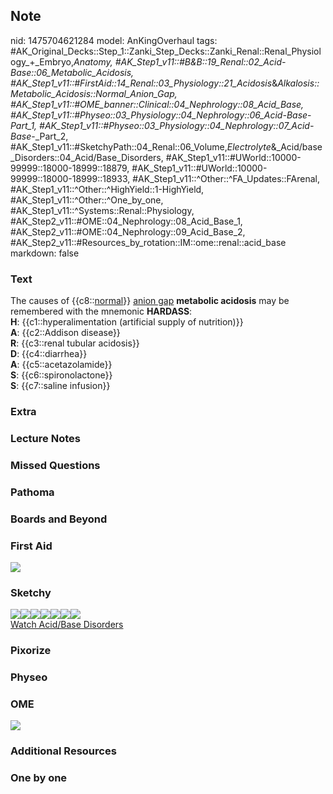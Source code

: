 ## Note
nid: 1475704621284
model: AnKingOverhaul
tags: #AK_Original_Decks::Step_1::Zanki_Step_Decks::Zanki_Renal::Renal_Physiology_+_Embryo,_Anatomy, #AK_Step1_v11::#B&B::19_Renal::02_Acid-Base::06_Metabolic_Acidosis, #AK_Step1_v11::#FirstAid::14_Renal::03_Physiology::21_Acidosis_&_Alkalosis::Metabolic_Acidosis::Normal_Anion_Gap, #AK_Step1_v11::#OME_banner::Clinical::04_Nephrology::08_Acid_Base, #AK_Step1_v11::#Physeo::03_Physiology::04_Nephrology::06_Acid-Base_-_Part_1, #AK_Step1_v11::#Physeo::03_Physiology::04_Nephrology::07_Acid-Base_-_Part_2, #AK_Step1_v11::#SketchyPath::04_Renal::06_Volume,_Electrolyte_&_Acid/base_Disorders::04_Acid/Base_Disorders, #AK_Step1_v11::#UWorld::10000-99999::18000-18999::18879, #AK_Step1_v11::#UWorld::10000-99999::18000-18999::18933, #AK_Step1_v11::^Other::^FA_Updates::FArenal, #AK_Step1_v11::^Other::^HighYield::1-HighYield, #AK_Step1_v11::^Other::^One_by_one, #AK_Step1_v11::^Systems::Renal::Physiology, #AK_Step2_v11::#OME::04_Nephrology::08_Acid_Base_1, #AK_Step2_v11::#OME::04_Nephrology::09_Acid_Base_2, #AK_Step2_v11::#Resources_by_rotation::IM::ome::renal::acid_base
markdown: false

### Text
<div>
  The causes of {{c8::<u>normal</u>}} <u>anion gap</u> <b>metabolic
  acidosis</b> may be remembered with the mnemonic <b>HARDASS</b>:
</div>
<div style="centerbox">
  <div class="mnemonics">
    <div>
      <b>H</b>: {{c1::hyperalimentation (artificial supply of
      nutrition)}}
    </div>
    <div>
      <b>A</b>: {{c2::Addison disease}}
    </div>
    <div>
      <b>R</b>: {{c3::renal tubular acidosis}}
    </div>
    <div>
      <b>D</b>: {{c4::diarrhea}}
    </div>
    <div>
      <b>A</b>: {{c5::acetazolamide}}
    </div>
    <div>
      <b>S</b>: {{c6::spironolactone}}
    </div>
    <div>
      <b>S</b>: {{c7::saline infusion}}
    </div>
  </div>
</div>

### Extra


### Lecture Notes


### Missed Questions


### Pathoma


### Boards and Beyond


### First Aid
<img src="tmpvW1H7d.png">

### Sketchy
<div><img src=
"clip_image001-2b1cda62243adf84f6aedc7e38ab437ab0bf0c02.jpg"><img src="clip_image002-d6c814d7130ee1ffcb7b75f96d790c22f9101d0e.jpg"><img src="clip_image003-e6868cb3bec480d139171b0b93a503347ad5f88d.jpg"><img src="clip_image004-6661f777adcf0657eae0084f729210bd5a3fc263.jpg"><img src="clip_image005-136ce375217f64f9dc4cb8dcd132d072b0008c25.jpg"><img src="clip_image006-c70c7e7df7c15ab7432ce61796aaceb9962fd2a8.jpg"><img src="clip_image007-47c127437c923a82ab2cf5c3a742bc2b6cf020d0.jpg"></div><a href="https://dashboard.sketchy.com/study/medical/courses/medical-pathophysiology/units/medical-pathophysiology-renal/videos/medical-pathophysiology-renal-volume-electrolyte-and-acidbase-disorders-acidbase-disorders?utm_source=anki&utm_medium=partnership&utm_campaign=february_update&utm_content=medical">Watch
Acid/Base Disorders</a>

### Pixorize


### Physeo


### OME
<div class="ome-widget">
  <a href=
  "https://onlinemeded.org/spa/nephrology/acid-base/acquire?ref=anki">
  <img src="_OME_AnkiFlashcards_Lesson_3.png"></a>
</div>

### Additional Resources


### One by one

